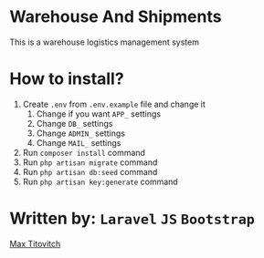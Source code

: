 # Warehouse And Shipments
This is a warehouse logistics management system

# How to install?
1) Create `.env` from `.env.example` file and change it
    1) Change if you want `APP_` settings
    2) Change `DB_` settings
    3) Change `ADMIN_` settings
    4) Change `MAIL_` settings
2) Run `composer install` command
3) Run `php artisan migrate` command
4) Run `php artisan db:seed` command
5) Run `php artisan key:generate` command 


# Written by: `Laravel` `JS` `Bootstrap`

<a href="https://github.com/MaxTitovitch">Max Titovitch</a>
